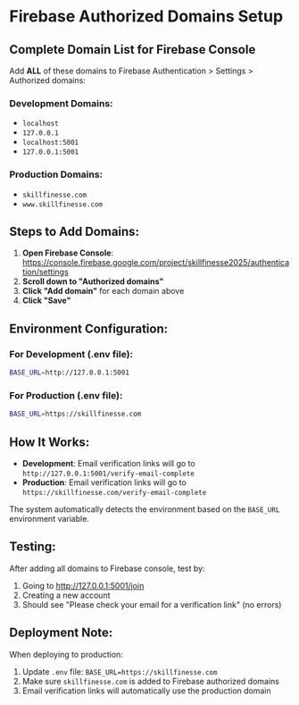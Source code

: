 # Firebase Authorized Domains Setup

## Complete Domain List for Firebase Console

Add **ALL** of these domains to Firebase Authentication > Settings > Authorized domains:

### Development Domains:
- `localhost`
- `127.0.0.1`
- `localhost:5001`
- `127.0.0.1:5001`

### Production Domains:
- `skillfinesse.com`
- `www.skillfinesse.com`

## Steps to Add Domains:

1. **Open Firebase Console**: https://console.firebase.google.com/project/skillfinesse2025/authentication/settings
2. **Scroll down to "Authorized domains"**
3. **Click "Add domain"** for each domain above
4. **Click "Save"**

## Environment Configuration:

### For Development (.env file):
```bash
BASE_URL=http://127.0.0.1:5001
```

### For Production (.env file):
```bash
BASE_URL=https://skillfinesse.com
```

## How It Works:

- **Development**: Email verification links will go to `http://127.0.0.1:5001/verify-email-complete`
- **Production**: Email verification links will go to `https://skillfinesse.com/verify-email-complete`

The system automatically detects the environment based on the `BASE_URL` environment variable.

## Testing:

After adding all domains to Firebase console, test by:
1. Going to http://127.0.0.1:5001/join
2. Creating a new account
3. Should see "Please check your email for a verification link" (no errors)

## Deployment Note:

When deploying to production:
1. Update `.env` file: `BASE_URL=https://skillfinesse.com`
2. Make sure `skillfinesse.com` is added to Firebase authorized domains
3. Email verification links will automatically use the production domain
